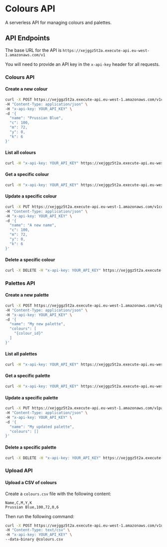 # Colours API

A serverless API for managing colours and palettes.

## API Endpoints

The base URL for the API is `https://xejggz5t2a.execute-api.eu-west-1.amazonaws.com/v1`

You will need to provide an API key in the `x-api-key` header for all requests.

### Colours API

#### Create a new colour

```bash
curl -X POST https://xejggz5t2a.execute-api.eu-west-1.amazonaws.com/v1colours \
-H "Content-Type: application/json" \
-H "x-api-key: YOUR_API_KEY" \
-d '{
  "name": "Prussian Blue",
  "c": 100,
  "m": 72,
  "y": 0,
  "k": 6
}'
```

#### List all colours

```bash
curl -H "x-api-key: YOUR_API_KEY" https://xejggz5t2a.execute-api.eu-west-1.amazonaws.com/v1colours
```

#### Get a specific colour

```bash
curl -H "x-api-key: YOUR_API_KEY" https://xejggz5t2a.execute-api.eu-west-1.amazonaws.com/v1colours/{colour_id}
```

#### Update a specific colour

```bash
curl -X PUT https://xejggz5t2a.execute-api.eu-west-1.amazonaws.com/v1colours/{colour_id} \
-H "Content-Type: application/json" \
-H "x-api-key: YOUR_API_KEY" \
-d '{
  "name": "A new name",
  "c": 100,
  "m": 72,
  "y": 0,
  "k": 6
}'
```

#### Delete a specific colour

```bash
curl -X DELETE -H "x-api-key: YOUR_API_KEY" https://xejggz5t2a.execute-api.eu-west-1.amazonaws.com/v1colours/{colour_id}
```

### Palettes API

#### Create a new palette

```bash
curl -X POST https://xejggz5t2a.execute-api.eu-west-1.amazonaws.com/v1palettes \
-H "Content-Type: application/json" \
-H "x-api-key: YOUR_API_KEY" \
-d '{
  "name": "My new palette",
  "colours": [
    "{colour_id}"
  ]
}'
```

#### List all palettes

```bash
curl -H "x-api-key: YOUR_API_KEY" https://xejggz5t2a.execute-api.eu-west-1.amazonaws.com/v1palettes
```

#### Get a specific palette

```bash
curl -H "x-api-key: YOUR_API_KEY" https://xejggz5t2a.execute-api.eu-west-1.amazonaws.com/v1palettes/{palette_id}
```

#### Update a specific palette

```bash
curl -X PUT https://xejggz5t2a.execute-api.eu-west-1.amazonaws.com/v1palettes/{palette_id} \
-H "Content-Type: application/json" \
-H "x-api-key: YOUR_API_KEY" \
-d '{
  "name": "My updated palette",
  "colours": []
}'
```

#### Delete a specific palette

```bash
curl -X DELETE -H "x-api-key: YOUR_API_KEY" https://xejggz5t2a.execute-api.eu-west-1.amazonaws.com/v1palettes/{palette_id}
```

### Upload API

#### Upload a CSV of colours

Create a `colours.csv` file with the following content:

```csv
Name,C,M,Y,K
Prussian Blue,100,72,0,6
```

Then run the following command:

```bash
curl -X POST https://xejggz5t2a.execute-api.eu-west-1.amazonaws.com/v1upload \
-H "Content-Type: text/csv" \
-H "x-api-key: YOUR_API_KEY" \
--data-binary @colours.csv
```